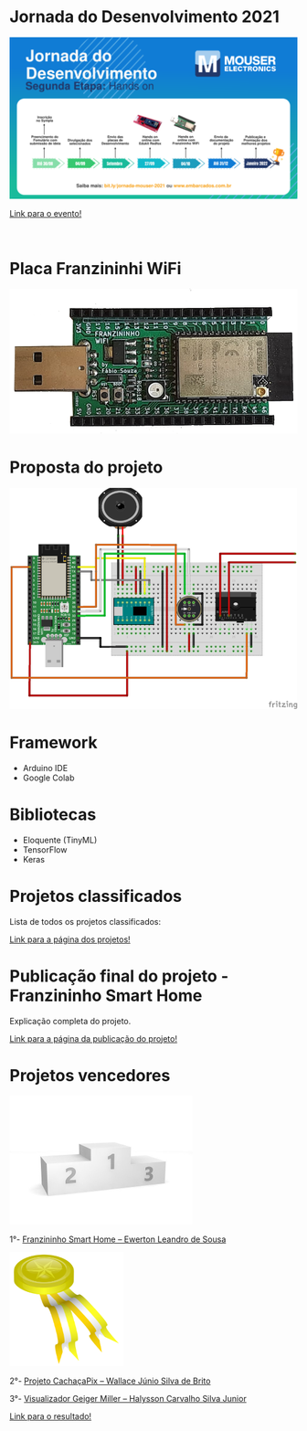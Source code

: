 # Jornada do Desenvolvimento 2021

<img src=https://github.com/3w3rt0n/JornadaDoDesenvolvimento2021/blob/main/imagens/Site-Jornada-1200x675-2-1024x576.webp/>

<a href="https://www.embarcados.com.br/jornada-do-desenvolvimento-mouser-electronics/">Link para o evento!</a>

<br/>

# Placa Franzininhi WiFi

<img src="https://github.com/3w3rt0n/JornadaDoDesenvolvimento2021/blob/main/imagens/610d46058fd7e.png"/>

# Proposta do projeto

<img src="https://github.com/3w3rt0n/JornadaDoDesenvolvimento2021/blob/main/hardware/pcb/circuito.png"/>

# Framework

- Arduino IDE
- Google Colab

# Bibliotecas

- Eloquente (TinyML)
- TensorFlow
- Keras

# Projetos classificados

Lista de todos os projetos classificados:

<a href="https://contest.embarcados.com.br/jornada-desenvolvimento-mouser-electronics/projetos/">Link para a página dos projetos!</a>

# Publicação final do projeto - Franzininho Smart Home

Explicação completa do projeto.

<a href="https://contest.embarcados.com.br/projetos/franzininho-smart-home/">Link para a página da publicação do projeto!</a>

# Projetos vencedores

<img src="https://github.com/3w3rt0n/JornadaDoDesenvolvimento2021/blob/main/imagens/pedestal-gc32c738ba_640.jpg" width="320" height="226"/>

1°- <a href="https://contest.embarcados.com.br/projetos/franzininho-smart-home/">Franzininho Smart Home – Ewerton Leandro de Sousa</a>

<img src="https://github.com/3w3rt0n/JornadaDoDesenvolvimento2021/blob/main/imagens/momoko-Gold-Medallion.svg" width="200" height="200"/>

2°- <a href="https://contest.embarcados.com.br/projetos/projeto-cachacapix/">Projeto CachaçaPix – Wallace Júnio Silva de Brito</a>

3°- <a href="https://contest.embarcados.com.br/projetos/visualizador-geiger-muller/">Visualizador Geiger Miller – Halysson Carvalho Silva Junior</a>

<a href="https://www.embarcados.com.br/jornada-do-desenvolvimento-mouser-electronics-projetos-vencedores/?fbclid=IwAR11mlFusGquFSeuKdWwslMQ7FO9hv4YNCRTUwm6xgXtFaIfuInvMJSIPOU">Link para o resultado!</a>
